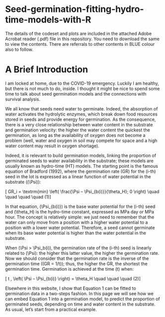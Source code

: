# Seed-germination-fitting-hydro-time-models-with-R

The details of the codeset and plots are included in the attached Adobe Acrobat reader (.pdf) file in this repository. 
You need to download the same to view the contents. There are referrals to other contents in BLUE colour also to follow.

A Brief Introduction
======================

I am locked at home, due to the COVID-19 emergency. Luckily I am healthy, but there is not much to do, inside. I thought it might be nice to spend some time to talk about seed germination models and the connections with survival analysis.

We all know that seeds need water to germinate. Indeed, the absorption of water activates the hydrolytic enzymes, which break down food resources stored in seeds and provide energy for germination. As the consequence, there is a very close relationship between water content in the substrate and germination velocity: the higher the water content the quickest the germination, as long as the availability of oxygen does not become a problem (well, water and oxygen in soil may compete for space and a high water content may result in oxygen shortage).

Indeed, it is relevant to build germination models, linking the proportion of germinated seeds to water availability in the substrate; these models are usually known as hydro-time (HT) models. The starting point is the famous equation of Bradford (1992), where the germination rate (GR) for the \(i-th\) seed in the lot is expressed as a linear function of water potential in the substrate (\(\Psi\)):

\[ GR_i = \textrm{min} \left( \frac{\Psi – \Psi_{b(i)}}{\theta_H}; 0 \right) \quad \quad \quad \quad (1)\]

In that equation, \(\Psi_{b(i)}\) is the base water potential for the \(i-th\) seed and \(\theta_H\) is the hydro-time constant, expressed as MPa day or MPa hour. The concept is relatively simple: we just need to remember that the water can only move from a position with a higher water potential to a position with a lower water potential. Therefore, a seed cannot germinate when its base water potential is higher than the water potential in the substrate.

When \(\Psi > \Psi_b(i)\), the germination rate of the \(i-th\) seed is linearly related to \(\Psi\): the higher this latter value, the higher the germination rate. Now we should consider that the germination rate is the inverse of the germination time (\(GR = 1/t\)); thus, the higher the GR, the shortest the germination time. Germination is achieved at the time \(t\) when:

\[ t \, \left( \Psi – \Psi_{b(i)} \right) = \theta_H \quad \quad \quad (2)\]

Elsewhere in this website, I show that Equation 1 can be fitted to germination data in a two-steps fashion. In this page we will see how we can embed Equation 1 into a germination model, to predict the proportion of germinated seeds, depending on time and water content in the substrate. As usual, let’s start from a practical example.
